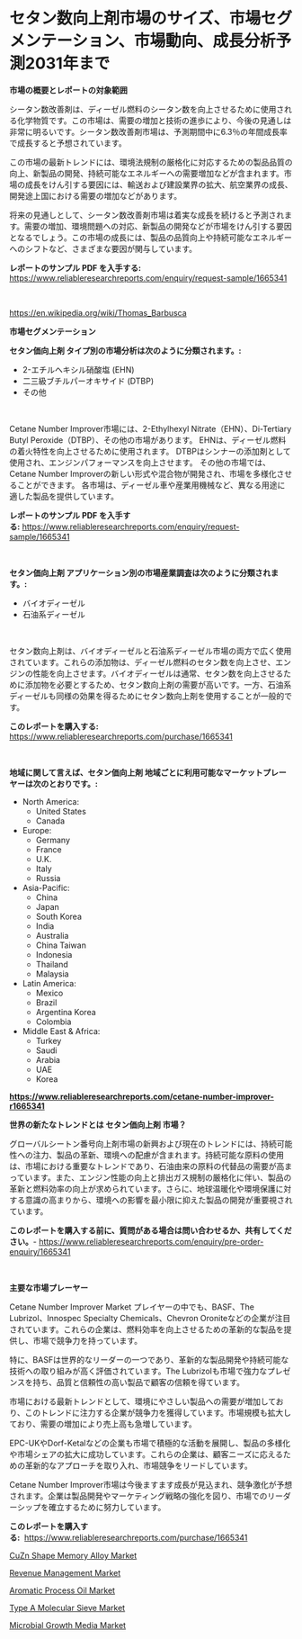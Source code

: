 <p><h1>セタン数向上剤市場のサイズ、市場セグメンテーション、市場動向、成長分析予測2031年まで</h1></p><p><strong>市場の概要とレポートの対象範囲</strong></p>
<p><p>シータン数改善剤は、ディーゼル燃料のシータン数を向上させるために使用される化学物質です。この市場は、需要の増加と技術の進歩により、今後の見通しは非常に明るいです。シータン数改善剤市場は、予測期間中に6.3％の年間成長率で成長すると予想されています。</p><p>この市場の最新トレンドには、環境法規制の厳格化に対応するための製品品質の向上、新製品の開発、持続可能なエネルギーへの需要増加などが含まれます。市場の成長をけん引する要因には、輸送および建設業界の拡大、航空業界の成長、開発途上国における需要の増加などがあります。</p><p>将来の見通しとして、シータン数改善剤市場は着実な成長を続けると予測されます。需要の増加、環境問題への対応、新製品の開発などが市場をけん引する要因となるでしょう。この市場の成長には、製品の品質向上や持続可能なエネルギーへのシフトなど、さまざまな要因が関与しています。</p></p>
<p><strong>レポートのサンプル PDF を入手する:</strong> <a href="https://www.reliableresearchreports.com/enquiry/request-sample/1665341">https://www.reliableresearchreports.com/enquiry/request-sample/1665341</a></p>
<p>&nbsp;</p>
<p><a href="https://en.wikipedia.org/wiki/Thomas_Barbusca">https://en.wikipedia.org/wiki/Thomas_Barbusca</a></p>
<p><strong>市場セグメンテーション</strong></p>
<p><strong>セタン価向上剤 タイプ別の市場分析は次のように分類されます。:</strong></p>
<p><ul><li>2-エチルヘキシル硝酸塩 (EHN)</li><li>二三級ブチルパーオキサイド (DTBP)</li><li>その他</li></ul></p>
<p>&nbsp;</p>
<p><p>Cetane Number Improver市場には、2-Ethylhexyl Nitrate（EHN）、Di-Tertiary Butyl Peroxide（DTBP）、その他の市場があります。 EHNは、ディーゼル燃料の着火特性を向上させるために使用されます。 DTBPはシンナーの添加剤として使用され、エンジンパフォーマンスを向上させます。 その他の市場では、Cetane Number Improverの新しい形式や混合物が開発され、市場を多様化させることができます。 各市場は、ディーゼル車や産業用機械など、異なる用途に適した製品を提供しています。</p></p>
<p><strong>レポートのサンプル PDF を入手する:</strong>&nbsp;<a href="https://www.reliableresearchreports.com/enquiry/request-sample/1665341">https://www.reliableresearchreports.com/enquiry/request-sample/1665341</a></p>
<p>&nbsp;</p>
<p><strong> セタン価向上剤 アプリケーション別の市場産業調査は次のように分類されます。:</strong></p>
<p><ul><li>バイオディーゼル</li><li>石油系ディーゼル</li></ul></p>
<p>&nbsp;</p>
<p><p>セタン数向上剤は、バイオディーゼルと石油系ディーゼル市場の両方で広く使用されています。これらの添加物は、ディーゼル燃料のセタン数を向上させ、エンジンの性能を向上させます。バイオディーゼルは通常、セタン数を向上させるために添加物を必要とするため、セタン数向上剤の需要が高いです。一方、石油系ディーゼルも同様の効果を得るためにセタン数向上剤を使用することが一般的です。</p></p>
<p><strong>このレポートを購入する:</strong>&nbsp; <a href="https://www.reliableresearchreports.com/purchase/1665341">https://www.reliableresearchreports.com/purchase/1665341</a></p>
<p>&nbsp;</p>
<p><strong>地域に関して言えば、セタン価向上剤 地域ごとに利用可能なマーケットプレーヤーは次のとおりです。:</strong></p>
<p><ul>
    <li>
        North America:
        <ul>
            <li>United States</li>
            <li>Canada</li>
        </ul>
    </li>
    <li>
        Europe:
        <ul>
            <li>Germany</li>
            <li>France</li>
            <li>U.K.</li>
            <li>Italy</li>
            <li>Russia</li>
        </ul>
    </li>
    <li>
        Asia-Pacific:
        <ul>
            <li>China</li>
            <li>Japan</li>
            <li>South Korea</li>
            <li>India</li>
            <li>Australia</li>
            <li>China Taiwan</li>
            <li>Indonesia</li>
            <li>Thailand</li>
            <li>Malaysia</li>
        </ul>
    </li>
    <li>
        Latin America:
        <ul>
            <li>Mexico</li>
            <li>Brazil</li>
            <li>Argentina Korea</li>
            <li>Colombia</li>
        </ul>
    </li>
    <li>
        Middle East & Africa:
        <ul>
            <li>Turkey</li>
            <li>Saudi</li>
            <li>Arabia</li>
            <li>UAE</li>
            <li>Korea</li>
        </ul>
    </li>
    </ul></p>
<p><strong><a href="https://www.reliableresearchreports.com/cetane-number-improver-r1665341">https://www.reliableresearchreports.com/cetane-number-improver-r1665341</a></strong>&nbsp;</p>
<p><strong>世界の新たなトレンドとは セタン価向上剤 市場？</strong></p>
<p><p>グローバルシートン番号向上剤市場の新興および現在のトレンドには、持続可能性への注力、製品の革新、環境への配慮が含まれます。持続可能な原料の使用は、市場における重要なトレンドであり、石油由来の原料の代替品の需要が高まっています。また、エンジン性能の向上と排出ガス規制の厳格化に伴い、製品の革新と燃料効率の向上が求められています。さらに、地球温暖化や環境保護に対する意識の高まりから、環境への影響を最小限に抑えた製品の開発が重要視されています。</p></p>
<p><strong>このレポートを購入する前に、質問がある場合は問い合わせるか、共有してください。</strong>- <a href="https://www.reliableresearchreports.com/enquiry/pre-order-enquiry/1665341">https://www.reliableresearchreports.com/enquiry/pre-order-enquiry/1665341</a></p>
<p>&nbsp;</p>
<p><strong>主要な市場プレーヤー</strong></p>
<p><p>Cetane Number Improver Market プレイヤーの中でも、BASF、The Lubrizol、Innospec Specialty Chemicals、Chevron Oroniteなどの企業が注目されています。これらの企業は、燃料効率を向上させるための革新的な製品を提供し、市場で競争力を持っています。</p><p>特に、BASFは世界的なリーダーの一つであり、革新的な製品開発や持続可能な技術への取り組みが高く評価されています。The Lubrizolも市場で強力なプレゼンスを持ち、品質と信頼性の高い製品で顧客の信頼を得ています。</p><p>市場における最新トレンドとして、環境にやさしい製品への需要が増加しており、このトレンドに注力する企業が競争力を獲得しています。市場規模も拡大しており、需要の増加により売上高も急増しています。</p><p>EPC-UKやDorf-Ketalなどの企業も市場で積極的な活動を展開し、製品の多様化や市場シェアの拡大に成功しています。これらの企業は、顧客ニーズに応えるための革新的なアプローチを取り入れ、市場競争をリードしています。</p><p>Cetane Number Improver市場は今後ますます成長が見込まれ、競争激化が予想されます。企業は製品開発やマーケティング戦略の強化を図り、市場でのリーダーシップを確立するために努力しています。</p></p>
<p><strong>このレポートを購入する:</strong>&nbsp;&nbsp;<a href="https://www.reliableresearchreports.com/purchase/1665341">https://www.reliableresearchreports.com/purchase/1665341</a></p>
<p><p><a href="https://medium.com/@darrensipes2023/cuzn-shape-memory-alloy-market-investigation-industry-evolution-and-forecast-till-2031-6ba9c20afe46">CuZn Shape Memory Alloy Market</a></p><p><a href="https://issuu.com/reportprime-2/docs/revenue-management-market-size-2030.pptx">Revenue Management Market</a></p><p><a href="https://github.com/elizabethdagraca/Market-Research-Report-List-4/blob/main/aromatic-process-oil-market.md">Aromatic Process Oil Market</a></p><p><a href="https://medium.com/@millerjimk/global-type-a-molecular-sieve-market-size-and-market-trends-analysis-by-regional-outlook-2a42ec2c994d">Type A Molecular Sieve Market</a></p><p><a href="https://github.com/mbisetmhermsr/Market-Research-Report-List-3/blob/main/microbial-growth-media-market.md">Microbial Growth Media Market</a></p></p>